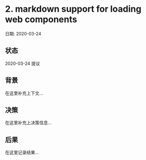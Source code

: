 # 2. markdown support for loading web components

日期: 2020-03-24

## 状态

2020-03-24 提议

## 背景

在这里补充上下文...

## 决策

在这里补充上决策信息...

## 后果

在这里记录结果...
